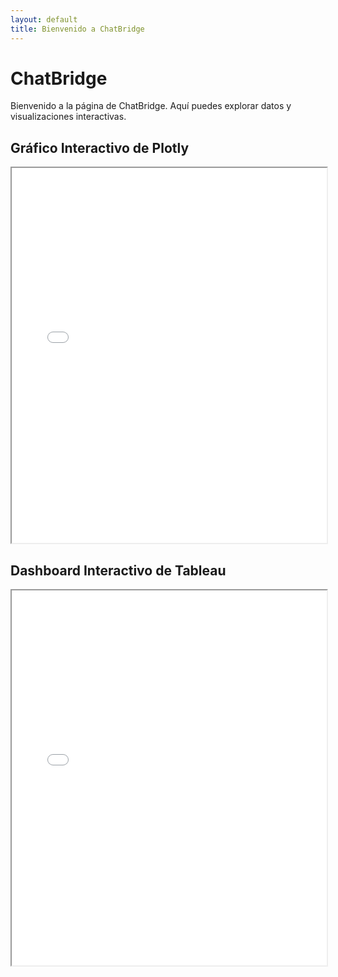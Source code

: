 ```yaml
---
layout: default
title: Bienvenido a ChatBridge
---
```


# ChatBridge
Bienvenido a la página de ChatBridge. Aquí puedes explorar datos y visualizaciones interactivas.

## Gráfico Interactivo de Plotly
<iframe src="plotly_graph.html" width="100%" height="600px"></iframe>

## Dashboard Interactivo de Tableau
<iframe src="tableau_dashboard.html" width="100%" height="600px"></iframe>
